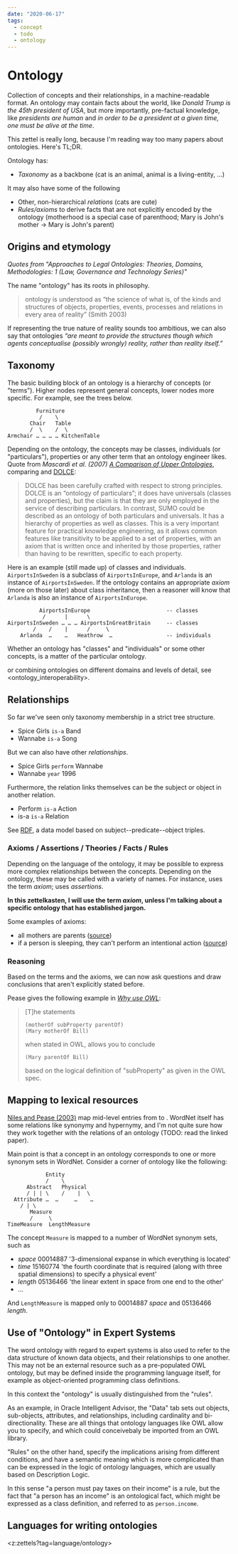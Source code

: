 ```yaml
---
date: "2020-06-17"
tags:
  - concept
  - todo
  - ontology
---
```


# Ontology

Collection of concepts and their relationships, in a machine-readable format. An ontology may contain facts about the world, like _Donald Trump is the 45th president of USA_, but more importantly, pre-factual knowledge, like _presidents are human_ and _in order to be a president at a given time, one must be alive at the time_.

This zettel is really long, because I'm reading way too many papers about ontologies. Here's TL;DR.

Ontology has:
* _Taxonomy_ as a backbone (cat is an animal, animal is a living-entity, …)

It may also have some of the following
* Other, non-hierarchical _relations_ (cats are cute)
* _Rules/axioms_ to derive facts that are not explicitly encoded by the ontology (motherhood is a special case of parenthood; Mary is John's mother -> Mary is John's parent)


## Origins and etymology

_Quotes from "Approaches to Legal Ontologies: Theories, Domains, Methodologies: 1 (Law, Governance and Technology Series)"_

The name "ontology" has its roots in philosophy.

> ontology is understood as “the science of what is, of the kinds and structures of objects, properties, events, processes and relations in every area of reality” (Smith 2003)

If representing the true nature of reality sounds too ambitious, we can also say that ontologies _“are meant to provide the structures though which agents conceptualise (possibly wrongly) reality, rather than reality itself.”_
<!--
Ontologies are relevant in at least:
- Philosophy
- Artificial intelligence
- Information management
- Knowledge engineering
- Cognitive science

  > “for understanding how terms acquire different meanings __(which postulate different ontologies)__, we need to refer to cognitive science, i.e., to the basic architecture through which humans conceptualise the world according to their basic concerns. Cognitive science can provide the foundation for the most abstract ontological concepts.”
-->
## Taxonomy

The basic building block of an ontology is a hierarchy of concepts (or "terms"). Higher nodes represent general concepts, lower nodes more specific. For example, see the trees below.

```
         Furniture
          /    \
       Chair   Table
       /  \    /  \
Armchair … … … … KitchenTable

```

Depending on the ontology, the concepts may be classes, individuals (or "particulars"), properties or any other term that an ontology engineer likes.
Quote from _Mascardi et al. (2007) [A Comparison of Upper Ontologies](http://personales.upv.es/prosso/resources/MascardiEtAl_WOA07.pdf)_, comparing <sumo>and [DOLCE](http://www.loa.istc.cnr.it/dolce/overview.html):

> DOLCE has been carefully crafted with respect to strong principles. DOLCE is an “ontology of particulars”; it does have universals (classes and properties), but the claim is that they are only employed in the service of describing particulars. In contrast, SUMO could be described as an ontology of both particulars and universals. It has a hierarchy of properties as well as classes. This is a very important feature for practical knowledge engineering, as it allows common features like transitivity to be applied to a set of properties, with an axiom that is written once and inherited by those properties, rather than having to be rewritten, specific to each property.

Here is an example (still made up) of classes and individuals. `AirportsInSweden` is a subclass of `AirportsInEurope`, and `Arlanda` is an instance of `AirportsInSweden`. If the ontology contains an appropriate _axiom_ (more on those later) about class inheritance, then a reasoner will know that `Arlanda` is also an instance of `AirportsInEurope`.

```
          AirportsInEurope                        -- classes
           /      |      \
AirportsInSweden … … … AirportsInGreatBritain     -- classes
        /    /    |      /     \
    Arlanda  …    …   Heathrow  …                 -- individuals

```

Whether an ontology has "classes" and "individuals" or some other concepts, is a matter of the particular ontology.

or combining ontologies on different domains and levels of detail, see <ontology_interoperability>.


<!--No matter what kind of entities there are in an ontology, just a tree of arbitrary labels isn't particularly useful. That's why ontologies may have some of the following features.-->

## Relationships

So far we've seen only taxonomy membership in a strict tree structure.
* Spice Girls `is-a` Band
* Wannabe `is-a` Song

But we can also have other _relationships_.
* Spice Girls `perform` Wannabe
* Wannabe `year` 1996

Furthermore, the relation links themselves can be the subject or object in another relation.
* Perform `is-a` Action
* is-a `is-a` Relation

See [RDF](https://en.wikipedia.org/wiki/Resource_Description_Framework), a data model based on subject--predicate--object triples.

### Axioms / Assertions / Theories / Facts / Rules

Depending on the language of the ontology, it may be possible to express more complex relationships between the concepts. Depending on the ontology, these may be called with a variety of names.
For instance, <sumo> uses the term _axiom_; <cyc> uses _assertions_.

__In this zettelkasten, I will use the term _axiom_, unless I'm talking about a specific ontology that has established jargon.__

Some examples of axioms:
* all mothers are parents ([source](https://www.xfront.com/why-use-owl.html))
* if a person is sleeping, they can't perform an intentional action ([source](http://ontolog.cim3.net/file/resource/reference/SIGMA-kee/suo-kif.pdf))

### Reasoning

Based on the terms and the axioms, we can now ask questions and draw conclusions that aren't explicitly stated before.

Pease gives the following example in _[Why use OWL](https://www.xfront.com/why-use-owl.html)_:

> [T]he statements
>
>     (motherOf subProperty parentOf)
>     (Mary motherOf Bill)
>
> when stated in OWL, allows you to conclude
>
>     (Mary parentOf Bill)
>
> based on the logical definition of "subProperty" as given in the OWL spec.



## Mapping to lexical resources

[Niles and Pease (2003)](http://www.adampease.org/professional/Niles-IKE.pdf) map mid-level entries from <sumo> to <wordnet>. WordNet itself has some relations like synonymy and hypernymy, and I'm not quite sure how they work together with the relations of an ontology (TODO: read the linked paper).

Main point is that a concept in an ontology corresponds to one or more synonym sets in WordNet. Consider a corner of ontology like the following:

                Entity
                /    \
          Abstract   Physical
          / | | \    /    |  \
      Attribute …  …     …    …
        / | \
           Measure
           /     \
    TimeMeasure  LengthMeasure


The concept `Measure` is mapped to a number of WordNet synonym sets, such as
* _space_ 00014887 '3-dimensional expanse in which everything is located'
* _time_ 15160774	'the fourth coordinate that is required (along with three spatial dimensions) to specify a physical event'
* _length_ 05136466 'the linear extent in space from one end to the other'
* …

And `LengthMeasure` is mapped only to 00014887 _space_ and 05136466 _length_.


## Use of "Ontology" in Expert Systems

The word ontology with regard to expert systems is also used to refer to the data structure of known data objects, and their relationships to one another. This may not be an external resource such as a pre-populated OWL ontology, but may be defined inside the programming language itself, for example as object-oriented programming class definitions.

In this context the "ontology" is usually distinguished from the "rules".

As an example, in Oracle Intelligent Advisor, the "Data" tab sets out objects, sub-objects, attributes, and relationships, including cardinality and bi-directionality. These are all things that ontology languages like OWL allow you to specify, and which could conceivebaly be imported from an OWL library.

"Rules" on the other hand, specify the implications arising from different conditions, and have a semantic meaning which is more complicated than can be expressed in the logic of ontology languages, which are usually based on Description Logic.

In this sense "a person must pay taxes on their income" is a rule, but the fact that "a person has an income" is an ontological fact, which might be expressed as a class definition, and referred to as `person.income`.

## Languages for writing ontologies

<z:zettels?tag=language/ontology>

